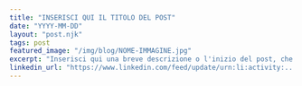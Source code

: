 ```yaml
---
title: "INSERISCI QUI IL TITOLO DEL POST"
date: "YYYY-MM-DD"
layout: "post.njk"
tags: post
featured_image: "/img/blog/NOME-IMMAGINE.jpg"
excerpt: "Inserisci qui una breve descrizione o l'inizio del post, che apparirà nella lista del blog."
linkedin_url: "https://www.linkedin.com/feed/update/urn:li:activity:..."
---
```


<!-- Incolla qui sotto il testo del tuo post di LinkedIn -->
<!-- Ricordati di sistemare la formattazione base, come i grassetti (usando **testo**) o i link. -->

